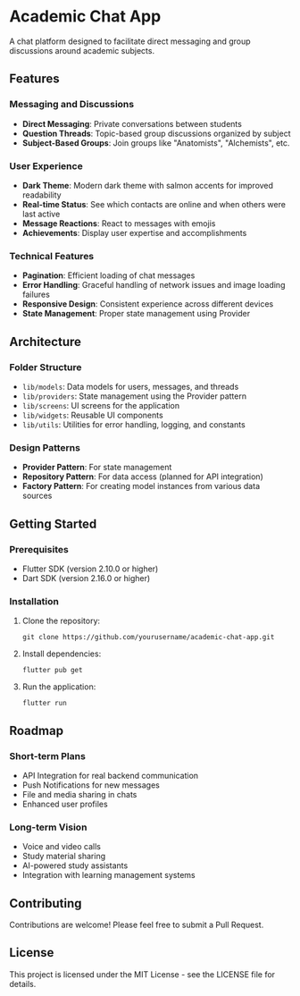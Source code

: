 # Academic Chat App

A chat platform designed to facilitate direct messaging and group discussions around academic subjects. 

## Features

### Messaging and Discussions
- **Direct Messaging**: Private conversations between students
- **Question Threads**: Topic-based group discussions organized by subject
- **Subject-Based Groups**: Join groups like "Anatomists", "Alchemists", etc.

### User Experience
- **Dark Theme**: Modern dark theme with salmon accents for improved readability
- **Real-time Status**: See which contacts are online and when others were last active
- **Message Reactions**: React to messages with emojis
- **Achievements**: Display user expertise and accomplishments

### Technical Features
- **Pagination**: Efficient loading of chat messages
- **Error Handling**: Graceful handling of network issues and image loading failures
- **Responsive Design**: Consistent experience across different devices
- **State Management**: Proper state management using Provider

## Architecture

### Folder Structure
- `lib/models`: Data models for users, messages, and threads
- `lib/providers`: State management using the Provider pattern
- `lib/screens`: UI screens for the application
- `lib/widgets`: Reusable UI components
- `lib/utils`: Utilities for error handling, logging, and constants

### Design Patterns
- **Provider Pattern**: For state management
- **Repository Pattern**: For data access (planned for API integration)
- **Factory Pattern**: For creating model instances from various data sources

## Getting Started

### Prerequisites
- Flutter SDK (version 2.10.0 or higher)
- Dart SDK (version 2.16.0 or higher)

### Installation
1. Clone the repository:
   ```
   git clone https://github.com/yourusername/academic-chat-app.git
   ```

2. Install dependencies:
   ```
   flutter pub get
   ```

3. Run the application:
   ```
   flutter run
   ```

## Roadmap

### Short-term Plans
- API Integration for real backend communication
- Push Notifications for new messages
- File and media sharing in chats
- Enhanced user profiles

### Long-term Vision
- Voice and video calls
- Study material sharing
- AI-powered study assistants
- Integration with learning management systems

## Contributing

Contributions are welcome! Please feel free to submit a Pull Request.

## License

This project is licensed under the MIT License - see the LICENSE file for details.
